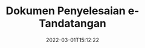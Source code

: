 ---
############################# Static ############################
layout: "product"
date: 2022-03-01T15:12:22
draft: false
#operation: 
#signaturetype: 
#fileformat: 
#productName: Java
lang: ms
#productCode: java
#otherformats: 
#breadcrumb: Put  signature on  for Java
product: "Signature"
product_tag: "signature"

############################# Head ############################
head_title: ".NET, Java, Cloud API & Apl Tandatangan Dokumen Dalam Talian"
head_description: "Dapatkan penyelesaian e-tandatangan dokumen semua-dalam-satu untuk .NET, Java dan aplikasi berasaskan awan. Tandatangani format dokumen biasa dalam talian menggunakan ciri seret dan lepas mudah"

############################# Header ############################
title: "Dokumen Penyelesaian e-Tandatangan"
description: "Tandatangani dokumen dan imej digital pada mana-mana platform menggunakan API fleksibel dan penyelesaian berasaskan aplikasi kami untuk pengaturcara dan pengguna akhir."

############################# APIs ###############################
apis:
  enable: true

  api:
    # api loop
    - title: "GroupDocs.Signature High Code APIs Include"
      link: "/signature/"
      label: "Lihat Semua API Kod Tinggi"
      api_product:
        # api_product loop
        - link: "/signature/net/"
          img_alt: "GroupDocs.Signature for .NET"
          image: "/signature/groupdocs-signature-net.png"
          product: "GroupDocs.Signature for"
          platform: ".NET"
          content: "API .NET asli untuk menambah, mencari dan mengesahkan jenis tandatangan digital yang paling popular pada Microsoft Office, PDF, imej dan pelbagai format lain dalam aplikasi .NET."

        # api_product loop
        - link: "/signature/java/"
          img_alt: "GroupDocs.Signature for Java"
          image: "/signature/groupdocs-signature-java.png"
          product: "GroupDocs.Signature for"
          platform: "Java"
          content: "Memperkasakan aplikasi Java dengan keupayaan eSignature untuk menandatangani pelbagai dokumen & imej secara digital pada mana-mana sistem pengendalian dengan JDK dipasang."

        # api_product loop
        - link: "/signature/nodejs-java/"
          img_alt: "GroupDocs.Signature for Node.js via Java"
          image: "/signature/groupdocs-signature-nodejs.png"
          product: "GroupDocs.Signature for"
          platform: "Node.js"
          content: "Penyelesaian Node.js kami memanjangkan aplikasi perniagaan anda dengan tandatangan digital. Letakkan tandatangan elektronik pada dokumen popular & format imej dengan mudah."

    # api loop
    - title: "GroupDocs.Signature API Kod Rendah Termasuk"
      link: "https://products.groupdocs.cloud/signature"
      label: "Lihat Semua API Kod Rendah"
      api_product:
        # api_product loop
        - link: "https://products.groupdocs.cloud/signature/curl"
          img_alt: "GroupDocs.Signature Cloud for cURL"
          image: "https://www.groupdocs.cloud/templates/groupdocscloud/images/sdk/272x272/groupdocs_signature-for-curl.png"
          product: "GroupDocs.Signature"
          platform: "Cloud for cURL"
          content: "Bekerja dengan API tandatangan dokumen CURL RESTful untuk menambah & memanipulasi jenis tandatangan yang berbeza dalam semua format dokumen popular termasuk PDF, Word, Excel & imej."

        # api_product loop
        - link: "https://products.groupdocs.cloud/signature/net"
          img_alt: "GroupDocs.Signature Cloud SDK for .NET"
          image: "https://www.groupdocs.cloud/templates/groupdocscloud/images/sdk/272x272/groupdocs_signature-for-net.png"
          product: "GroupDocs.Signature"
          platform: "Cloud SDK for .NET"
          content: "Gunakan API RESTful e-tandatangan dengan mudah dengan .NET SDK untuk mengurus tandatangan digital dalam beberapa format dokumen dalam aplikasi .NET."

        # api_product loop
        - link: "https://products.groupdocs.cloud/signature/java"
          img_alt: "GroupDocs.Signature Cloud SDK for Java"
          image: "https://www.groupdocs.cloud/templates/groupdocscloud/images/sdk/272x272/groupdocs_signature-for-java.png"
          product: "GroupDocs.Signature"
          platform: "Cloud SDK for Java"
          content: "Laksanakan ciri tandatangan dokumen lanjutan dalam aplikasi java anda dengan SDK tandatangan dokumen yang direka khas untuk Java."

    # api loop
    - title: "GroupDocs.Signature No Code Apps Include"
      link: "https://products.groupdocs.app/signature"
      label: "Lihat Semua Apl Tanpa Kod"
      api_product:
        # api_product loop
        - link: "https://products.groupdocs.app/signature/total"
          img_alt: "GroupDocs.Signature Total"
          image: "https://www.aspose.cloud/templates/asposeapp/images/products/logo/aspose_signature-app.png"
          product: "GroupDocs.Signature"
          platform: "Total"
          content: "Tandatangani fail Microsoft Word, Excel, PowerPoint, Visio & PDF dengan teks, imej, Kod Bar atau Kod QR."

        # api_product loop
        - link: "https://products.groupdocs.app/signature/docx"
          img_alt: "GroupDocs.Signature DOCX"
          image: "https://www.aspose.cloud/templates/groupdocsapp/images/products/logo/groupdocs_words-app.png"
          product: "GroupDocs.Signature"
          platform: "DOCX"
          content: "Tandatangan dokumen Word secara digital dalam talian terus dari penyemak imbas anda secara percuma."

        # api_product loop
        - link: "https://products.groupdocs.app/signature/pdf"
          img_alt: "GroupDocs.Signature PDF"
          image: "https://www.aspose.cloud/templates/groupdocsapp/images/products/logo/groupdocs_pdf-app.png"
          product: "GroupDocs.Signature"
          platform: "PDF"
          content: "e-Tandatangani fail PDF menggunakan teks, imej atau kod bar dari dalam mana-mana pelayar web."

############################# Back to top ###############################
back_to_top:
  enable: true
---